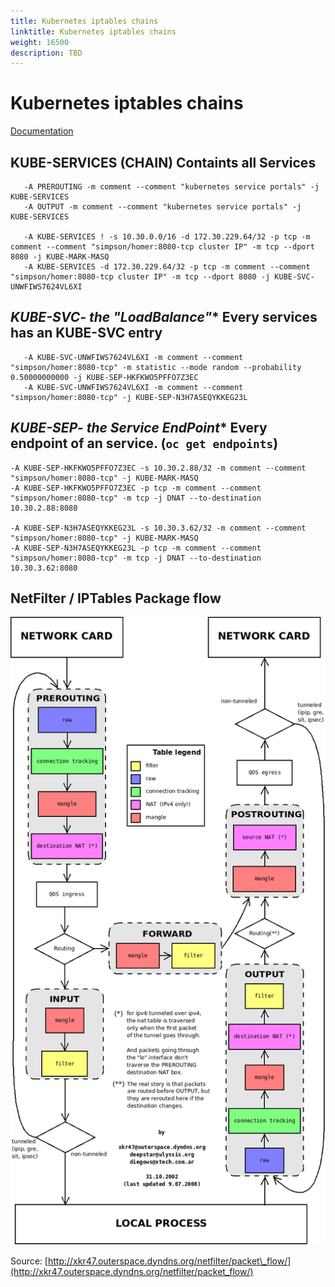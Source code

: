```yaml
---
title: Kubernetes iptables chains
linktitle: Kubernetes iptables chains
weight: 16500
description: TBD
---
```

# Kubernetes iptables chains

[Documentation](https://kubernetes.io/docs/tasks/debug-application-cluster/debug-service/)

## **KUBE-SERVICES (CHAIN)** Containts all Services

```text
   -A PREROUTING -m comment --comment "kubernetes service portals" -j KUBE-SERVICES
   -A OUTPUT -m comment --comment "kubernetes service portals" -j KUBE-SERVICES

   -A KUBE-SERVICES ! -s 10.30.0.0/16 -d 172.30.229.64/32 -p tcp -m comment --comment "simpson/homer:8080-tcp cluster IP" -m tcp --dport 8080 -j KUBE-MARK-MASQ
   -A KUBE-SERVICES -d 172.30.229.64/32 -p tcp -m comment --comment "simpson/homer:8080-tcp cluster IP" -m tcp --dport 8080 -j KUBE-SVC-UNWFIWS7624VL6XI
```

## **KUBE-SVC-* the "LoadBalance"** Every services has an KUBE-SVC entry

```text
   -A KUBE-SVC-UNWFIWS7624VL6XI -m comment --comment "simpson/homer:8080-tcp" -m statistic --mode random --probability 0.50000000000 -j KUBE-SEP-HKFKWO5PFFO7Z3EC
   -A KUBE-SVC-UNWFIWS7624VL6XI -m comment --comment "simpson/homer:8080-tcp" -j KUBE-SEP-N3H7ASEQYKKEG23L
```

## **KUBE-SEP-* the Service EndPoint** Every endpoint of an service. \(`oc get endpoints`\)

```text
-A KUBE-SEP-HKFKWO5PFFO7Z3EC -s 10.30.2.88/32 -m comment --comment "simpson/homer:8080-tcp" -j KUBE-MARK-MASQ
-A KUBE-SEP-HKFKWO5PFFO7Z3EC -p tcp -m comment --comment "simpson/homer:8080-tcp" -m tcp -j DNAT --to-destination 10.30.2.88:8080

-A KUBE-SEP-N3H7ASEQYKKEG23L -s 10.30.3.62/32 -m comment --comment "simpson/homer:8080-tcp" -j KUBE-MARK-MASQ
-A KUBE-SEP-N3H7ASEQYKKEG23L -p tcp -m comment --comment "simpson/homer:8080-tcp" -m tcp -j DNAT --to-destination 10.30.3.62:8080
```

## NetFilter / IPTables Package flow

![package flow](packet_flow10.png)

Source: [http://xkr47.outerspace.dyndns.org/netfilter/packet\_flow/](http://xkr47.outerspace.dyndns.org/netfilter/packet_flow/)

